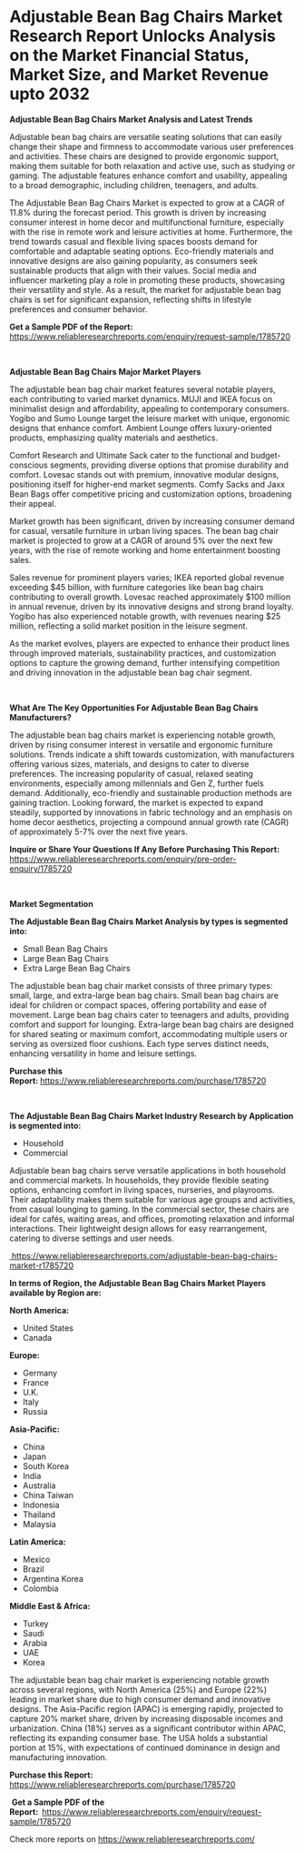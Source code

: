 <p><h1>Adjustable Bean Bag Chairs Market Research Report Unlocks Analysis on the Market Financial Status, Market Size, and Market Revenue upto 2032</h1></p><p><strong>Adjustable Bean Bag Chairs Market Analysis and Latest Trends</strong></p>
<p><p>Adjustable bean bag chairs are versatile seating solutions that can easily change their shape and firmness to accommodate various user preferences and activities. These chairs are designed to provide ergonomic support, making them suitable for both relaxation and active use, such as studying or gaming. The adjustable features enhance comfort and usability, appealing to a broad demographic, including children, teenagers, and adults.</p><p>The Adjustable Bean Bag Chairs Market is expected to grow at a CAGR of 11.8% during the forecast period. This growth is driven by increasing consumer interest in home decor and multifunctional furniture, especially with the rise in remote work and leisure activities at home. Furthermore, the trend towards casual and flexible living spaces boosts demand for comfortable and adaptable seating options. Eco-friendly materials and innovative designs are also gaining popularity, as consumers seek sustainable products that align with their values. Social media and influencer marketing play a role in promoting these products, showcasing their versatility and style. As a result, the market for adjustable bean bag chairs is set for significant expansion, reflecting shifts in lifestyle preferences and consumer behavior.</p></p>
<p><strong>Get a Sample PDF of the Report:&nbsp;</strong> <a href="https://www.reliableresearchreports.com/enquiry/request-sample/1785720?utm_campaign=2030&utm_medium=2&utm_source=Github&utm_content=ia&utm_term=25032025&utm_id=adjustable-bean-bag-chairs">https://www.reliableresearchreports.com/enquiry/request-sample/1785720</a></p>
<p>&nbsp;</p>
<p><strong>Adjustable Bean Bag Chairs Major Market Players</strong></p>
<p><p>The adjustable bean bag chair market features several notable players, each contributing to varied market dynamics. MUJI and IKEA focus on minimalist design and affordability, appealing to contemporary consumers. Yogibo and Sumo Lounge target the leisure market with unique, ergonomic designs that enhance comfort. Ambient Lounge offers luxury-oriented products, emphasizing quality materials and aesthetics.</p><p>Comfort Research and Ultimate Sack cater to the functional and budget-conscious segments, providing diverse options that promise durability and comfort. Lovesac stands out with premium, innovative modular designs, positioning itself for higher-end market segments. Comfy Sacks and Jaxx Bean Bags offer competitive pricing and customization options, broadening their appeal.</p><p>Market growth has been significant, driven by increasing consumer demand for casual, versatile furniture in urban living spaces. The bean bag chair market is projected to grow at a CAGR of around 5% over the next few years, with the rise of remote working and home entertainment boosting sales.</p><p>Sales revenue for prominent players varies; IKEA reported global revenue exceeding $45 billion, with furniture categories like bean bag chairs contributing to overall growth. Lovesac reached approximately $100 million in annual revenue, driven by its innovative designs and strong brand loyalty. Yogibo has also experienced notable growth, with revenues nearing $25 million, reflecting a solid market position in the leisure segment.</p><p>As the market evolves, players are expected to enhance their product lines through improved materials, sustainability practices, and customization options to capture the growing demand, further intensifying competition and driving innovation in the adjustable bean bag chair segment.</p></p>
<p>&nbsp;</p>
<p><strong>What Are The Key Opportunities For Adjustable Bean Bag Chairs Manufacturers?</strong></p>
<p><p>The adjustable bean bag chairs market is experiencing notable growth, driven by rising consumer interest in versatile and ergonomic furniture solutions. Trends indicate a shift towards customization, with manufacturers offering various sizes, materials, and designs to cater to diverse preferences. The increasing popularity of casual, relaxed seating environments, especially among millennials and Gen Z, further fuels demand. Additionally, eco-friendly and sustainable production methods are gaining traction. Looking forward, the market is expected to expand steadily, supported by innovations in fabric technology and an emphasis on home decor aesthetics, projecting a compound annual growth rate (CAGR) of approximately 5-7% over the next five years.</p></p>
<p><strong>Inquire or Share Your Questions If Any Before Purchasing This Report:</strong> <a href="https://www.reliableresearchreports.com/enquiry/pre-order-enquiry/1785720?utm_campaign=2030&utm_medium=2&utm_source=Github&utm_content=ia&utm_term=25032025&utm_id=adjustable-bean-bag-chairs">https://www.reliableresearchreports.com/enquiry/pre-order-enquiry/1785720</a></p>
<p>&nbsp;</p>
<p><strong>Market Segmentation</strong></p>
<p><strong>The Adjustable Bean Bag Chairs Market Analysis by types is segmented into:</strong></p>
<p><ul><li>Small Bean Bag Chairs</li><li>Large Bean Bag Chairs</li><li>Extra Large Bean Bag Chairs</li></ul></p>
<p><p>The adjustable bean bag chair market consists of three primary types: small, large, and extra-large bean bag chairs. Small bean bag chairs are ideal for children or compact spaces, offering portability and ease of movement. Large bean bag chairs cater to teenagers and adults, providing comfort and support for lounging. Extra-large bean bag chairs are designed for shared seating or maximum comfort, accommodating multiple users or serving as oversized floor cushions. Each type serves distinct needs, enhancing versatility in home and leisure settings.</p></p>
<p><strong>Purchase this Report:&nbsp;</strong><a href="https://www.reliableresearchreports.com/purchase/1785720?utm_campaign=2030&utm_medium=2&utm_source=Github&utm_content=ia&utm_term=25032025&utm_id=adjustable-bean-bag-chairs">https://www.reliableresearchreports.com/purchase/1785720</a></p>
<p>&nbsp;</p>
<p><strong>The Adjustable Bean Bag Chairs Market Industry Research by Application is segmented into:</strong></p>
<p><ul><li>Household</li><li>Commercial</li></ul></p>
<p><p>Adjustable bean bag chairs serve versatile applications in both household and commercial markets. In households, they provide flexible seating options, enhancing comfort in living spaces, nurseries, and playrooms. Their adaptability makes them suitable for various age groups and activities, from casual lounging to gaming. In the commercial sector, these chairs are ideal for cafés, waiting areas, and offices, promoting relaxation and informal interactions. Their lightweight design allows for easy rearrangement, catering to diverse settings and user needs.</p></p>
<p><a href="https://www.reliableresearchreports.com/adjustable-bean-bag-chairs-market-r1785720?utm_campaign=2030&utm_medium=2&utm_source=Github&utm_content=ia&utm_term=25032025&utm_id=adjustable-bean-bag-chairs">&nbsp;https://www.reliableresearchreports.com/adjustable-bean-bag-chairs-market-r1785720</a></p>
<p><strong>In terms of Region, the Adjustable Bean Bag Chairs Market Players available by Region are:</strong></p>
<p>
    <p> <strong> North America: </strong>
        <ul>
            <li>United States</li>
            <li>Canada</li>
        </ul>
        </p> 
    <p> <strong> Europe: </strong>
        <ul>
            <li>Germany</li>
            <li>France</li>
            <li>U.K.</li>
            <li>Italy</li>
            <li>Russia</li>
        </ul>
        </p> 
    <p> <strong> Asia-Pacific: </strong>
        <ul>
            <li>China</li>
            <li>Japan</li>
            <li>South Korea</li>
            <li>India</li>
            <li>Australia</li>
            <li>China Taiwan</li>
            <li>Indonesia</li>
            <li>Thailand</li>
            <li>Malaysia</li>
        </ul>
        </p> 
    <p> <strong> Latin America: </strong>
        <ul>
            <li>Mexico</li>
            <li>Brazil</li>
            <li>Argentina Korea</li>
            <li>Colombia</li>
        </ul>
        </p> 
    <p> <strong> Middle East & Africa: </strong>
        <ul>
            <li>Turkey</li>
            <li>Saudi</li>
            <li>Arabia</li>
            <li>UAE</li>
            <li>Korea</li>
        </ul>
    </p>
    </p>
<p><p>The adjustable bean bag chair market is experiencing notable growth across several regions, with North America (25%) and Europe (22%) leading in market share due to high consumer demand and innovative designs. The Asia-Pacific region (APAC) is emerging rapidly, projected to capture 20% market share, driven by increasing disposable incomes and urbanization. China (18%) serves as a significant contributor within APAC, reflecting its expanding consumer base. The USA holds a substantial portion at 15%, with expectations of continued dominance in design and manufacturing innovation.</p></p>
<p><strong>Purchase this Report: </strong><a href="https://www.reliableresearchreports.com/purchase/1785720?utm_campaign=2030&utm_medium=2&utm_source=Github&utm_content=ia&utm_term=25032025&utm_id=adjustable-bean-bag-chairs">https://www.reliableresearchreports.com/purchase/1785720</a></p>
<p>&nbsp;<strong>Get a Sample PDF of the Report:&nbsp;&nbsp;</strong><a href="https://www.reliableresearchreports.com/enquiry/request-sample/1785720?utm_campaign=2030&utm_medium=2&utm_source=Github&utm_content=ia&utm_term=25032025&utm_id=adjustable-bean-bag-chairs">https://www.reliableresearchreports.com/enquiry/request-sample/1785720</a></p>
<p><strong></strong></p>
<p>Check more reports on <a href="https://www.reliableresearchreports.com/?utm_campaign=2030&utm_medium=2&utm_source=Github&utm_content=ia&utm_term=25032025&utm_id=adjustable-bean-bag-chairs">https://www.reliableresearchreports.com/</a></p>
